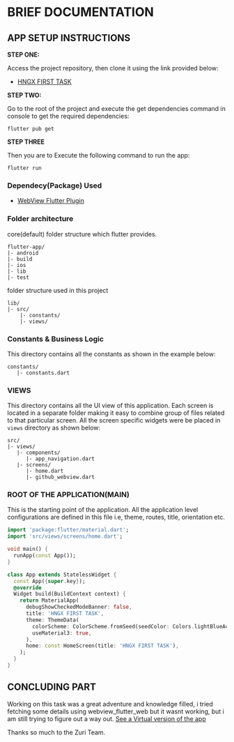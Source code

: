 # BRIEF DOCUMENTATION 


##  APP SETUP INSTRUCTIONS

**STEP ONE:**

Access the project repository, then clone it using the link provided below:


* [HNGX FIRST TASK](https://github.com/ioabdullahi/hngx_first_task)

**STEP TWO:**

Go to the root of the project and execute the get dependencies command in console to get the required dependencies: 

```
flutter pub get 
```

**STEP THREE**

Then you are to Execute the following command to run the app: 

```
flutter run
```



### Dependecy(Package) Used

* [WebView Flutter Plugin](https://pub.dev/packages/webview_flutter)

### Folder architecture
 core(default) folder structure which flutter provides.

```
flutter-app/
|- android
|- build
|- ios
|- lib
|- test
```

folder structure used in this project

```
lib/
|- src/
    |- constants/
    |- views/
```


### Constants & Business Logic

This directory contains all the constants as shown in the example below:

```
constants/
   |- constants.dart
```


### VIEWS

This directory contains all the UI view of this application. Each screen is located in a separate folder making it easy to combine group of files related to that particular screen. All the screen specific widgets were be placed in `views` directory as shown below:

```
src/
|- views/
   |- components/
      |- app_navigation.dart
   |- screens/
      |- home.dart
      |- github_webview.dart
```




### ROOT OF THE APPLICATION(MAIN)

This is the starting point of the application. All the application level configurations are defined in this file i.e, theme, routes, title, orientation etc.

```dart
import 'package:flutter/material.dart';
import 'src/views/screens/home.dart';

void main() {
  runApp(const App());
}

class App extends StatelessWidget {
  const App({super.key});
  @override
  Widget build(BuildContext context) {
    return MaterialApp(
      debugShowCheckedModeBanner: false,
      title: 'HNGX FIRST TASK',
      theme: ThemeData(
        colorScheme: ColorScheme.fromSeed(seedColor: Colors.lightBlueAccent),
        useMaterial3: true,
      ),
      home: const HomeScreen(title: 'HNGX FIRST TASK'),
    );
  }
}
```

## CONCLUDING PART
Working on this task was a great adventure and knowledge filled, i tried fetching some details using webview_flutter_web but it wasnt working, but i am still trying to figure out a way out.
[See a Virtual version of the app](https://appetize.io/app/fh2bgjfuy533yj2yyokqzhbovq)

Thanks so much to the Zuri Team.
